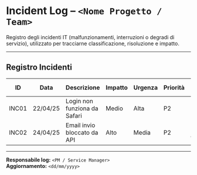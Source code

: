 # Incident Log – `<Nome Progetto / Team>`

Registro degli incidenti IT (malfunzionamenti, interruzioni o degradi di servizio), utilizzato per tracciarne classificazione, risoluzione e impatto.

---

## Registro Incidenti

| ID    | Data      | Descrizione                    | Impatto | Urgenza | Priorità | Stato     | Azione intrapresa               | Tempo Risoluzione |
|-------|-----------|--------------------------------|---------|---------|----------|-----------|----------------------------------|-------------------|
| INC01 | 22/04/25  | Login non funziona da Safari   | Medio   | Alta    | P2       | Risolto   | Patch su auth + test regressione | 3h 20min          |
| INC02 | 24/04/25  | Email invio bloccato da API    | Alto    | Media   | P2       | In corso | Fix SMTP + notifica a utenti     | -                 |

---

**Responsabile log:** `<PM / Service Manager>`  
**Aggiornamento:** `<dd/mm/yyyy>`